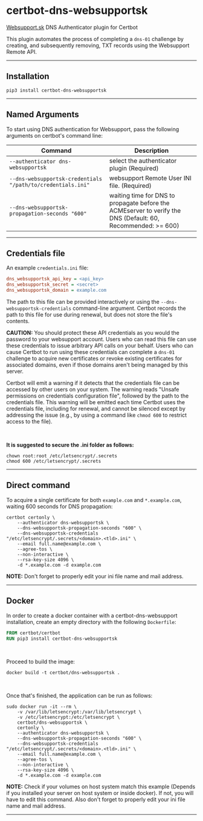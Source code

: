 certbot-dns-websupportsk
======================

[Websupport.sk](https://www.websupport.sk) DNS Authenticator plugin for Certbot

This plugin automates the process of completing a ``dns-01`` challenge by
creating, and subsequently removing, TXT records using the Websupport Remote API.

---

Installation
------------

    pip3 install certbot-dns-websupportsk

---   
 
Named Arguments
---------------

To start using DNS authentication for Websupport, pass the following arguments on
certbot's command line:

|   Command                                                                              | Description                                 |
| -------------------------------------------------------------------------------------- | ------------------------------------------- |
| ``--authenticator dns-websupportsk``                          | select the authenticator plugin (Required)  |
| ``--dns-websupportsk-credentials "/path/to/credentials.ini"`` | websupport Remote User INI file. (Required) |
| ``--dns-websupportsk-propagation-seconds "600"``                  | waiting time  for DNS to propagate before the ACMEserver to verify the DNS (Default: 60, Recommended: >= 600) |

---

Credentials file
----------------

An example ``credentials.ini`` file:

```ini
dns_websupportsk_api_key = <api_key>
dns_websupportsk_secret = <secret>
dns_websupportsk_domain = example.com
```

The path to this file can be provided interactively or using the
``--dns-websupportsk-credentials`` command-line argument. Certbot
records the path to this file for use during renewal, but does not store the
file's contents.

**CAUTION:** You should protect these API credentials as you would the
password to your websupport account. Users who can read this file can use these
credentials to issue arbitrary API calls on your behalf. Users who can cause
Certbot to run using these credentials can complete a ``dns-01`` challenge to
acquire new certificates or revoke existing certificates for associated
domains, even if those domains aren't being managed by this server.

Certbot will emit a warning if it detects that the credentials file can be
accessed by other users on your system. The warning reads "Unsafe permissions
on credentials configuration file", followed by the path to the credentials
file. This warning will be emitted each time Certbot uses the credentials file,
including for renewal, and cannot be silenced except by addressing the issue
(e.g., by using a command like ``chmod 600`` to restrict access to the file).

<br>

**It is suggested to secure the .ini folder as follows:**
```commandline
chown root:root /etc/letsencrypt/.secrets
chmod 600 /etc/letsencrypt/.secrets
```
---

Direct command
--------------

To acquire a single certificate for both ``example.com`` and
``*.example.com``, waiting 600 seconds for DNS propagation:


```commandline
certbot certonly \
    --authenticator dns-websupportsk \
    --dns-websupportsk-propagation-seconds "600" \
    --dns-websupportsk-credentials "/etc/letsencrypt/.secrets/<domain>.<tld>.ini" \
    --email full.name@example.com \
    --agree-tos \
    --non-interactive \
    --rsa-key-size 4096 \
    -d *.example.com -d example.com
```
**NOTE:** Don't forget to properly edit your ini file name and mail address.

---

Docker
------

In order to create a docker container with a certbot-dns-websupport installation,
create an empty directory with the following ``Dockerfile``:

```dockerfile
FROM certbot/certbot
RUN pip3 install certbot-dns-websupportsk
```

<br>

Proceed to build the image:
```commandline
docker build -t certbot/dns-websupportsk .
```

<br>

Once that's finished, the application can be run as follows:
```commandline
sudo docker run -it --rm \
    -v /var/lib/letsencrypt:/var/lib/letsencrypt \
    -v /etc/letsencrypt:/etc/letsencrypt \
    certbot/dns-websupportsk \
    certonly \
    --authenticator dns-websupportsk \
    --dns-websupportsk-propagation-seconds "600" \
    --dns-websupportsk-credentials "/etc/letsencrypt/.secrets/<domain>.<tld>.ini" \
    --email full.name@example.com \
    --agree-tos \
    --non-interactive \
    --rsa-key-size 4096 \
    -d *.example.com -d example.com
```
**NOTE:** Check if your volumes on host system match this example (Depends if you installed your server on host system or inside docker). If not, you will have to edit this command. Also don't forget to properly edit your ini file name and mail address.

---
